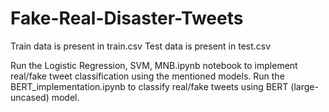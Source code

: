 # Fake-Real-Disaster-Tweets

Train data is present in train.csv
Test data is present in test.csv

Run the Logistic Regression, SVM, MNB.ipynb notebook to implement real/fake tweet classification using the mentioned models.
Run the BERT_implementation.ipynb to classify real/fake tweets using BERT (large-uncased) model.
